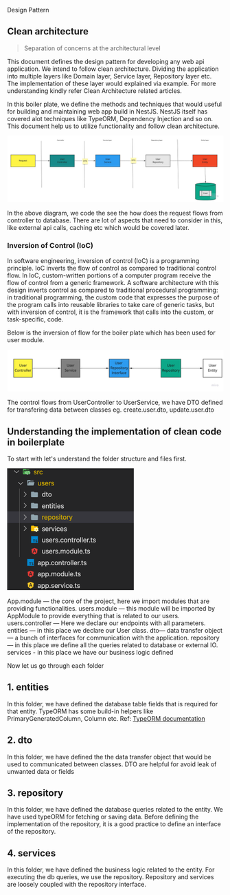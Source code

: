 Design Pattern

## Clean architecture

> Separation of concerns at the architectural level

This document defines the design pattern for developing any web api application. We intend to follow clean architecture. Dividing the application into multiple layers like Domain layer, Service layer, Repository layer etc. The implementation of these layer would explained via example. For more understanding kindly refer Clean Architecture related articles.

In this boiler plate, we define the methods and techniques that would useful for building and maintaining web app build in NestJS. NestJS itself has covered alot techniques like TypeORM, Dependency Injection and so on. This document help us to utilize functionality and follow clean architecture.

!['Code Flow'](../../images/code-flow.jpg)

In the above diagram, we code the see the how does the request flows from controller to database. There are lot of aspects that need to consider in this, like external api calls, caching etc which would be covered later.

### Inversion of Control (IoC)

In software engineering, inversion of control (IoC) is a programming principle. IoC inverts the flow of control as compared to traditional control flow. In IoC, custom-written portions of a computer program receive the flow of control from a generic framework. A software architecture with this design inverts control as compared to traditional procedural programming: in traditional programming, the custom code that expresses the purpose of the program calls into reusable libraries to take care of generic tasks, but with inversion of control, it is the framework that calls into the custom, or task-specific, code.

Below is the inversion of flow for the boiler plate which has been used for user module.

!['Inversion of control](../../images/Inversion-of-control.jpg)

The control flows from UserController to UserService, we have DTO defined for transfering data between classes eg. create.user.dto, update.user.dto

## Understanding the implementation of clean code in boilerplate

To start with let's understand the folder structure and files first.

!['Folder structure](../../images/folder-structure.png)

App.module — the core of the project, here we import modules that are providing functionalities.
users.module — this module will be imported by AppModule to provide everything that is related to our users.
users.controller — Here we declare our endpoints with all parameters.
entities — in this place we declare our User class.
dto— data transfer object — a bunch of interfaces for communication with the application.
repository — in this place we define all the queries related to database or external IO.
services - in this place we have our business logic defined

Now let us go through each folder

## 1. entities

In this folder, we have defined the database table fields that is required for that entity. TypeORM has some build-in helpers like PrimaryGeneratedColumn, Column etc. Ref: [TypeORM documentation](https://typeorm.io/#/entities)

## 2. dto

In this folder, we have defined the the data transfer object that would be used to communicated between classes. DTO are helpful for avoid leak of unwanted data or fields

## 3. repository

In this folder, we have defined the database queries related to the entity. We have used typeORM for fetching or saving data. Before defining the implementation of the repository, it is a good practice to define an interface of the repository.

## 4. services

In this folder, we have defined the business logic related to the entity. For executing the db queries, we use the repository. Repository and services are loosely coupled with the repository interface.
